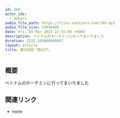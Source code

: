 ```yaml
---
id: 269
actor_ids:
  - aoharu
audio_file_path: https://files.nantyara.com/269.mp3
audio_file_size: 53648460
date: Fri, 03 Mar 2023 22:55:00 +0900
description: ベトナムのホーチミンに行ってまいりました
duration: 2232.163666666667
layout: article
title: 第269回「旅ログ」
---
```

## 概要

ベトナムのホーチミンに行ってまいりました

## 関連リンク

* none

